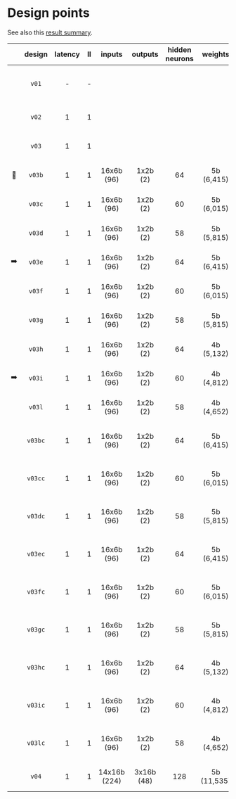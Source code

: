 # Design points

See also this [result summary](https://fermicloud-my.sharepoint.com/:x:/g/personal/gdg_services_fnal_gov/EdJUmntd_xJAkSvxnQh-RBYBDfEPNP56Mq_f-1LgF-4rDQ?e=aIci9G).

||design|latency|II|inputs|outputs|hidden neurons|weights|activations|workspace|notes|
|:---:|:---:|:---:|:---:|:---:|:---:|:---:|:---:|:---:|:---:|:---|
||`v01`|-|-|||||||I/O wires, hardcoded weights, no unrolling|
||`v02`|1|1|||||||I/O wires, hardcoded weights|
||`v03`|1|1|||||||I/O wires, programmable weights|
|:medal_sports:|`v03b`|1|1|16x6b (96)|1x2b (2)|64|5b (6,415) |16b|d64w5a16|I/O wires, programmable weights|
||`v03c`|1|1|16x6b (96)|1x2b (2)|60|5b (6,015)|16b|d60w5a16|I/O wires, programmable weights|
||`v03d`|1|1|16x6b (96)|1x2b (2)|58|5b (5,815)|16b|d58w5a16|I/O wires, programmable weights|
|:arrow_right:|`v03e`|1|1|16x6b (96)|1x2b (2)|64|5b (6,415) |10b|d64w5a10|I/O wires, programmable weights|
||`v03f`|1|1|16x6b (96)|1x2b (2)|60|5b (6,015)|10b|d60w5a10|I/O wires, programmable weights|
||`v03g`|1|1|16x6b (96)|1x2b (2)|58|5b (5,815)|10b|d58w5a10|I/O wires, programmable weights|
||`v03h`|1|1|16x6b (96)|1x2b (2)|64|4b (5,132)|8b|d64w4a8|I/O wires, programmable weights|
|:arrow_right:|`v03i`|1|1|16x6b (96)|1x2b (2)|60|4b (4,812)|8b|d60w4a8|I/O wires, programmable weights|
||`v03l`|1|1|16x6b (96)|1x2b (2)|58|4b (4,652)|8b|d58w4a8|I/O wires, programmable weights|
||`v03bc`|1|1|16x6b (96)|1x2b (2)|64|5b (6,415) |16b|d64w5a16|I/O wires, programmable weights, combinational|
||`v03cc`|1|1|16x6b (96)|1x2b (2)|60|5b (6,015)|16b|d60w5a16|I/O wires, programmable weights, combinational|
||`v03dc`|1|1|16x6b (96)|1x2b (2)|58|5b (5,815)|16b|d58w5a16|I/O wires, programmable weights, combinational|
||`v03ec`|1|1|16x6b (96)|1x2b (2)|64|5b (6,415) |10b|d64w5a10|I/O wires, programmable weights, combinational|
||`v03fc`|1|1|16x6b (96)|1x2b (2)|60|5b (6,015)|10b|d60w5a10|I/O wires, programmable weights, combinational|
||`v03gc`|1|1|16x6b (96)|1x2b (2)|58|5b (5,815)|10b|d58w5a10|I/O wires, programmable weights, combinational|
||`v03hc`|1|1|16x6b (96)|1x2b (2)|64|4b (5,132)|8b|d64w4a8|I/O wires, programmable weights, combinational|
||`v03ic`|1|1|16x6b (96)|1x2b (2)|60|4b (4,812)|8b|d60w4a8|I/O wires, programmable weights, combinational|
||`v03lc`|1|1|16x6b (96)|1x2b (2)|58|4b (4,652)|8b|d58w4a8|I/O wires, programmable weights, combinational|
||`v04`|1|1|14x16b (224)|3x16b (48)|128|5b (11,535)|16b|custom|I/O wires, programmable weights|
